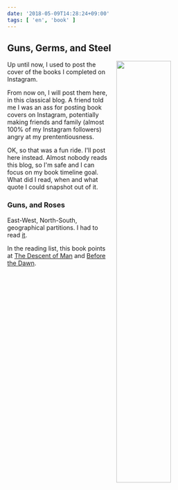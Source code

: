 ```yaml
---
date: '2018-05-09T14:28:24+09:00'
tags: [ 'en', 'book' ]
---
```


## Guns, Germs, and Steel

<img src="images/20180509_guns_germs_steel.jpg" style="width: 50%; float: right; padding-left: 1em;" />

Up until now, I used to post the cover of the books I completed on Instagram.

From now on, I will post them here, in this classical blog. A friend told me I was an ass for posting book covers on Instagram, potentially making friends and family (almost 100% of my Instagram followers) angry at my prententiousness.

OK, so that was a fun ride. I'll post here instead. Almost nobody reads this blog, so I'm safe and I can focus on my book timeline goal. What did I read, when and what quote I could snapshot out of it.

### Guns, and Roses

East-West, North-South, geographical partitions. I had to read [it](https://en.wikipedia.org/wiki/Guns,_Germs,_and_Steel).

In the reading list, this book points at [The Descent of Man](https://en.wikipedia.org/wiki/The_Descent_of_Man,_and_Selection_in_Relation_to_Sex) and [Before the Dawn](https://en.wikipedia.org/wiki/Before_the_Dawn_(book)).

